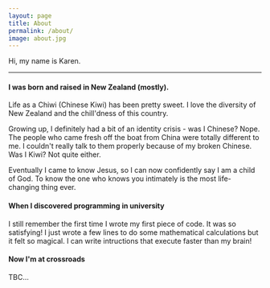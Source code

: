 ```yaml
---
layout: page
title: About
permalink: /about/
image: about.jpg
---
```


Hi, my name is Karen.

***

#### I was born and raised in New Zealand (mostly).

Life as a Chiwi (Chinese Kiwi) has been pretty sweet. I love the diversity of New Zealand and the chill'dness of this country. 

Growing up, I definitely had a bit of an identity crisis - was I Chinese? Nope. The people who came fresh off the boat from China were totally different to me. I couldn't really talk to them properly because of my broken Chinese. Was I Kiwi? Not quite either.

Eventually I came to know Jesus, so I can now confidently say I am a child of God. To know the one who knows you intimately is the most life-changing thing ever.  

#### When I discovered programming in university

I still remember the first time I wrote my first piece of code. It was so satisfying! I just wrote a few lines to do some mathematical calculations but it felt so magical. I can write intructions that execute faster than my brain! 

#### Now I'm at crossroads

TBC...